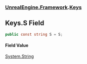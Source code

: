 ### [UnrealEngine.Framework](./UnrealEngine-Framework.md 'UnrealEngine.Framework').[Keys](./Keys.md 'UnrealEngine.Framework.Keys')
## Keys.S Field
  
```csharp
public const string S = S;
```
#### Field Value
[System.String](https://docs.microsoft.com/en-us/dotnet/api/System.String 'System.String')  

